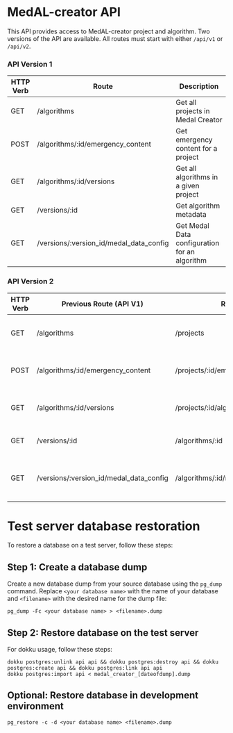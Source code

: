 # MedAL-creator API

This API provides access to MedAL-creator project and algorithm. Two versions of the API are available. All routes must start with either `/api/v1` or `/api/v2`.

### API Version 1

| HTTP Verb | Route                                | Description                                  |
|-----------|--------------------------------------|----------------------------------------------|
| GET       | /algorithms                          | Get all projects in Medal Creator            |
| POST      | /algorithms/:id/emergency_content     | Get emergency content for a project         |
| GET       | /algorithms/:id/versions             | Get all algorithms in a given project        |
| GET       | /versions/:id                        | Get algorithm metadata                        |
| GET       | /versions/:version_id/medal_data_config | Get Medal Data configuration for an algorithm |

### API Version 2

| HTTP Verb | Previous Route (API V1)              | Route                                | Description                                  |
|-----------|-------------------------------------|--------------------------------------|----------------------------------------------|
| GET       | /algorithms                          | /projects                            | Get all projects in Medal Creator            |
| POST      | /algorithms/:id/emergency_content     | /projects/:id/emergency_content       | Get emergency content for a project         |
| GET       | /algorithms/:id/versions             | /projects/:id/algorithms             | Get all algorithms in a given project        |
| GET       | /versions/:id                        | /algorithms/:id                      | Get algorithm metadata                        |
| GET       | /versions/:version_id/medal_data_config | /algorithms/:id/medal_data_config     | Get Medal Data configuration for an algorithm |


# Test server database restoration

To restore a database on a test server, follow these steps:

## Step 1: Create a database dump
Create a new database dump from your source database using the `pg_dump` command. Replace `<your database name>` with the name of your database and `<filename>` with the desired name for the dump file:
```
pg_dump -Fc <your database name> > <filename>.dump
```

## Step 2: Restore database on the test server
For dokku usage, follow these steps:
```
dokku postgres:unlink api api && dokku postgres:destroy api && dokku postgres:create api && dokku postgres:link api api
dokku postgres:import api < medal_creator_[dateofdump].dump
```


## Optional: Restore database in development environment
```
pg_restore -c -d <your database name> <filename>.dump
```
